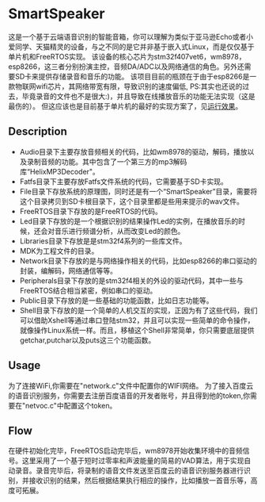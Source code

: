 # SmartSpeaker

这是一个基于云端语音识别的智能音箱，你可以理解为类似于亚马逊Echo或者小爱同学、天猫精灵的设备，与之不同的是它并非基于嵌入式Linux，而是仅仅基于单片机和FreeRTOS实现。
该设备的核心芯片为stm32f407vet6，wm8978，esp8266，这三者分别扮演主控，音频DA/ADC以及网络通信的角色。另外还需要SD卡来提供存储录音和音乐的功能。
该项目目前的瓶颈在于由于esp8266是一款物联网wifi芯片，其网络带宽有限，导致识别的速度偏低, PS:其实也还说的过去，毕竟录音的文件也不是很大:)，并且导致在线播放音乐的功能无法实现（这是最伤的）。
但这应该也是目前基于单片机的最好的实现方案了，见[运行效果](https://www.bilibili.com/video/av50830592/ "一款基于stm32f4和esp8266实现的类似于天猫精灵的语音识别智能音箱")。

## Description

- Audio目录下主要存放音频相关的代码，比如wm8978的驱动，解码，播放以及录制音频的功能。其中包含了一个第三方的mp3解码库“HelixMP3Decoder"。
- Fatfs目录下主要存放Fatfs文件系统的代码，它需要基于SD卡实现。
- File目录下存放系统的原理图，同时还是有一个“SmartSpeaker”目录，需要将这个目录拷贝到SD卡根目录下，这个目录里都是些用来提示的wav文件。
- FreeRTOS目录下存放的是FreeRTOS的代码。
- Led目录下存放的是一个根据识别的结果操作Led的实例，在播放音乐的时候，还会对音乐进行频谱分析，从而改变Led的颜色。
- Libraries目录下存放是是stm32f4系列的一些库文件。
- MDK为工程文件的目录。
- Network目录下存放的是与网络操作相关的代码，比如esp8266的串口驱动的封装，编解码，网络通信等等。
- Peripherals目录下存放的是stm32f4相关的外设的驱动代码，其中一些与FreeRTOS结合相当紧密，例如串口的驱动。
- Public目录下存放的是一些基础的功能函数，比如日志功能等。
- Shell目录下存放的是一个简单的人机交互的实现，正因为有了这些代码，我们可以借助Xshell等通过串口登陆stm32，并且可以实现一些简单的命令操作，就像操作Linux系统一样。而且，移植这个Shell非常简单，你只需要底层提供getchar,putchar以及puts这三个功能函数。

## Usage
为了连接WiFi,你需要在"network.c"文件中配置你的WIFI网络。
为了接入百度云的语音识别服务，你需要去注册百度语音的开发者账号，并且得到他的token,你需要在"netvoc.c"中配置这个token。

## Flow
在硬件初始化完毕，FreeRTOS启动完毕后，wm8978开始收集环境中的音频信号。这里采用了一个基于短时过零率和声波能量的简易的VAD算法，用于实现自动录音。录音完毕后，将录制的语音文件发送至百度云的语音识别服务器进行识别，并接收识别的结果，然后根据结果执行相应的操作，比如播放一首音乐等，高度可拓展。

